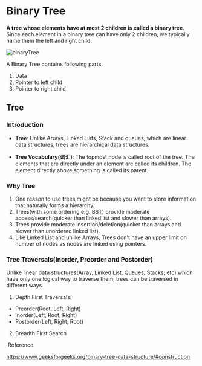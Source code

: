 # Binary Tree

**A tree whose elements have at most 2 children is called a binary tree**. Since each element in a binary tree can have only 2 children, we typically name them the left and right child.

![binaryTree](https://www.geeksforgeeks.org/wp-content/uploads/binary-tree-to-DLL.png)

A Binary Tree contains following parts.
1. Data
2. Pointer to left child
3. Pointer to right child

## Tree

### Introduction

* **Tree**: Unlike Arrays, Linked Lists, Stack and queues, which are linear data structures, trees are hierarchical data structures.

* **Tree Vocabulary(词汇)**: The topmost node is called root of the tree. The elements that are directly under an element are called its children. The element directly above something is called its parent.

### Why Tree

1. One reason to use trees might be because you want to store information that naturally forms a hierarchy.
2. Trees(with some ordering e.g. BST) provide moderate access/search(quicker than linked list and slower than arrays).
3. Trees provide moderate insertion/deletion(quicker than arrays and slower than unordered linked list).
4. Like Linked List and unlike Arrays, Trees don't have an upper limit on number of nodes as nodes are linked using pointers.

### Tree Traversals(Inorder, Preorder and Postorder)

Unlike linear data structures(Array, Linked List, Queues, Stacks, etc) which have only one logical way to traverse them, trees can be traversed in different ways.

1. Depth First Traversals:

* Preorder(Root, Left, Right)
* Inorder(Left, Root, Right) 
* Postorder(Left, Right, Root)

2. Breadth First Search

 Reference 

https://www.geeksforgeeks.org/binary-tree-data-structure/#construction

